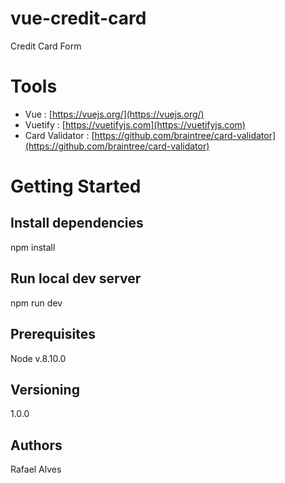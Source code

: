 # vue-credit-card
Credit Card Form

# Tools
* Vue : [https://vuejs.org/](https://vuejs.org/)
* Vuetify : [https://vuetifyjs.com](https://vuetifyjs.com)
* Card Validator : [https://github.com/braintree/card-validator](https://github.com/braintree/card-validator)

# Getting Started
## Install dependencies
npm install

## Run local dev server
npm run dev

## Prerequisites
Node v.8.10.0

## Versioning
1.0.0

## Authors
Rafael Alves
